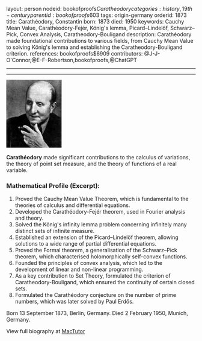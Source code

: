 layout: person
nodeid: bookofproofs$Caratheodory
categories: history,19th-century
parentid: bookofproofs$603
tags: origin-germany
orderid: 1873
title: Carathéodory, Constantin
born: 1873
died: 1950
keywords: Cauchy Mean Value, Carathéodory-Fejér, König's lemma, Picard–Lindelöf, Schwarz–Pick, Convex Analysis, Caratheodory-Bouligand
description: Carathéodory made foundational contributions to various fields, from Cauchy Mean Value to solving König's lemma and establishing the Caratheodory-Bouligand criterion.
references: bookofproofs$6909
contributors: @J-J-O'Connor,@E-F-Robertson,bookofproofs,@ChatGPT

---



---

![Caratheodory.jpg](https://github.com/bookofproofs/bookofproofs.github.io/blob/main/_sources/_assets/images/portraits/Caratheodory.jpg?raw=true)

**Carathéodory** made significant contributions to the calculus of variations, the theory of point set measure, and the theory of functions of a real variable.

### Mathematical Profile (Excerpt):
1. Proved the Cauchy Mean Value Theorem, which is fundamental to the theories of calculus and differential equations.
2. Developed the Carathéodory-Fejér theorem, used in Fourier analysis and theory.
3. Solved the König's infinity lemma problem concerning infinitely many distinct sets of infinite measure.
4. Established an extension of the Picard–Lindelöf theorem, allowing solutions to a wide range of partial differential equations.
5. Proved the Formal theorem, a generalisation of the Schwarz–Pick theorem, which characterised holomorphically self-convex functions.
6. Founded the principles of convex analysis, which led to the development of linear and non-linear programming.
7. As a key contribution to Set Theory, formulated the criterion of Caratheodory-Bouligand, which ensured the continuity of certain closed sets.
8. Formulated the Carathéodory conjecture on the number of prime numbers, which was later solved by Paul Erdős.

Born 13 September 1873, Berlin, Germany. Died 2 February 1950, Munich, Germany.

View full biography at [MacTutor](https://mathshistory.st-andrews.ac.uk/Biographies/Caratheodory/)
